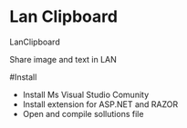 # Lan Clipboard
LanClipboard

Share image and text in LAN 

#Install
- Install Ms Visual Studio Comunity 
- Install extension for ASP.NET and RAZOR
- Open and compile sollutions file
